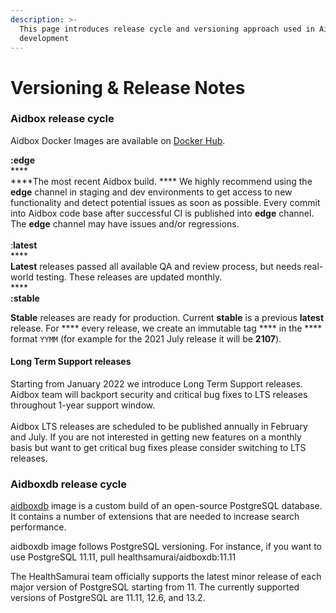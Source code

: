 ```yaml
---
description: >-
  This page introduces release cycle and versioning approach used in Aidbox
  development
---
```


# Versioning & Release Notes

### Aidbox release cycle

Aidbox Docker Images are available on [Docker Hub](https://hub.docker.com/u/healthsamurai).&#x20;

**:edge**\
****\
****The most recent Aidbox build. **** We highly recommend using the **edge** channel in staging and dev environments to get access to new functionality and detect potential issues as soon as possible. Every commit into Aidbox code base after successful CI is published into **edge** channel. The **edge** channel may have issues and/or regressions.\
\
:**latest**\
****\
**Latest** releases passed all available QA and review process, but needs real-world testing. These releases are updated monthly.\
****\
**:stable**

**Stable** releases are ready for production. Current **stable** is a previous **latest** release. For \*\*\*\* every release, we create an immutable tag \*\*\*\* in the \*\*\*\* format `YYMM` (for example for the 2021 July release it will be **2107**).

#### Long Term Support releases

Starting from January 2022 we introduce Long Term Support releases. Aidbox team will backport security and critical bug fixes to LTS releases throughout 1-year support window.\
\
Aidbox LTS releases are scheduled to be published annually in February and July. If you are not interested in getting new features on a monthly basis but want to get critical bug fixes please consider switching to LTS releases.

### Aidboxdb release cycle

[aidboxdb](https://hub.docker.com/r/healthsamurai/aidboxdb/tags?page=1\&ordering=last\_updated) image is a custom build of an open-source PostgreSQL database. It contains a number of extensions that are needed to increase search performance.

aidboxdb image follows PostgreSQL versioning. For instance, if you want to use PostgreSQL 11.11, pull healthsamurai/aidboxdb:11.11

The HealthSamurai team officially supports the latest minor release of each major version of PostgreSQL starting from 11. The currently supported versions of PostgreSQL are 11.11, 12.6, and 13.2.
